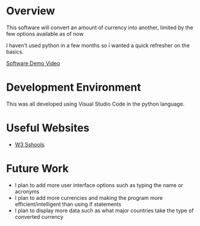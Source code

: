 # Overview

This software will convert an amount of currency into another, limited by the few options available as of now

I haven't used python in a few months so i wanted a quick refresher on the basics.

[Software Demo Video](https://www.youtube.com/watch?v=JcMAVOaynOQ)

# Development Environment

This was all developed using Visual Studio Code in the python language.

# Useful Websites

- [W3 Sshools](https://www.w3schools.com/)

# Future Work

- I plan to add more user interface options such as typing the name or acronyms
- I plan to add more currencies and making the program more efficient/intelligent than using if statements
- I plan to display more data such as what major countries take the type of converted currency